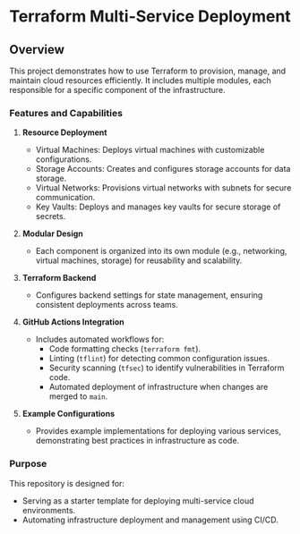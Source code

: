 # Terraform Multi-Service Deployment

## Overview

This project demonstrates how to use Terraform to provision, manage, and maintain cloud resources efficiently. It includes multiple modules, each responsible for a specific component of the infrastructure.

### Features and Capabilities

1. **Resource Deployment**
   - Virtual Machines: Deploys virtual machines with customizable configurations.
   - Storage Accounts: Creates and configures storage accounts for data storage.
   - Virtual Networks: Provisions virtual networks with subnets for secure communication.
   - Key Vaults: Deploys and manages key vaults for secure storage of secrets.

2. **Modular Design**
   - Each component is organized into its own module (e.g., networking, virtual machines, storage) for reusability and scalability.

3. **Terraform Backend**
   - Configures backend settings for state management, ensuring consistent deployments across teams.

4. **GitHub Actions Integration**
   - Includes automated workflows for:
     - Code formatting checks (`terraform fmt`).
     - Linting (`tflint`) for detecting common configuration issues.
     - Security scanning (`tfsec`) to identify vulnerabilities in Terraform code.
     - Automated deployment of infrastructure when changes are merged to `main`.

5. **Example Configurations**
   - Provides example implementations for deploying various services, demonstrating best practices in infrastructure as code.

### Purpose

This repository is designed for:
- Serving as a starter template for deploying multi-service cloud environments.
- Automating infrastructure deployment and management using CI/CD.
